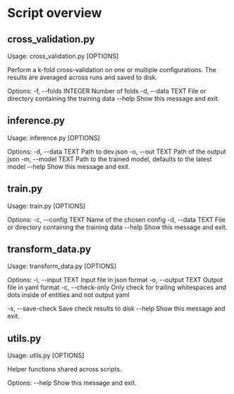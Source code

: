 # Script overview
## cross_validation.py
Usage: cross_validation.py [OPTIONS]

  Perform a k-fold cross-validation on one or multiple configurations. The
  results are averaged across runs and saved to disk.

Options:
  -f, --folds INTEGER  Number of folds
  -d, --data TEXT      File or directory containing the training data
  --help               Show this message and exit.

## inference.py
Usage: inference.py [OPTIONS]

Options:
  -d, --data TEXT   Path to dev.json
  -o, --out TEXT    Path of the output json
  -m, --model TEXT  Path to the trained model, defaults to the latest model
  --help            Show this message and exit.

## train.py
Usage: train.py [OPTIONS]

Options:
  -c, --config TEXT  Name of the chosen config
  -d, --data TEXT    File or directory containing the training data
  --help             Show this message and exit.

## transform_data.py
Usage: transform_data.py [OPTIONS]

Options:
  -i, --input TEXT   Input file in json format
  -o, --output TEXT  Output file in yaml format
  -c, --check-only   Only check for trailing whitespaces and dots inside of
                     entities and not output yaml

  -s, --save-check   Save check results to disk
  --help             Show this message and exit.

## utils.py
Usage: utils.py [OPTIONS]

  Helper functions shared across scripts.

Options:
  --help  Show this message and exit.

